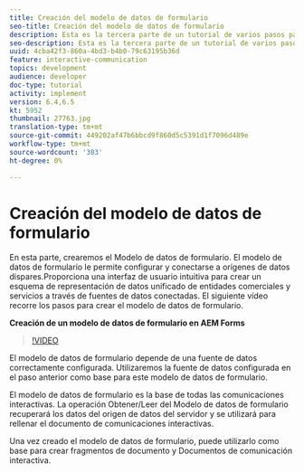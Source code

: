 ```yaml
---
title: Creación del modelo de datos de formulario
seo-title: Creación del modelo de datos de formulario
description: Esta es la tercera parte de un tutorial de varios pasos para crear su primer documento interactivo de comunicaciones. En esta parte, crearemos el Modelo de datos de formulario. El modelo de datos de formulario le permite configurar y conectarse a orígenes de datos dispares.Proporciona una interfaz de usuario intuitiva para crear un esquema de representación de datos unificado de entidades comerciales y servicios a través de fuentes de datos conectadas.El siguiente vídeo recorre los pasos para crear el modelo de datos de formulario.
seo-description: Esta es la tercera parte de un tutorial de varios pasos para crear su primer documento interactivo de comunicaciones. En esta parte, crearemos el Modelo de datos de formulario. El modelo de datos de formulario le permite configurar y conectarse a orígenes de datos dispares.Proporciona una interfaz de usuario intuitiva para crear un esquema de representación de datos unificado de entidades comerciales y servicios a través de fuentes de datos conectadas. El siguiente vídeo recorre los pasos para crear el modelo de datos de formulario.
uuid: 4cba42f3-860a-4bd3-b4b0-79c63195b36d
feature: interactive-communication
topics: development
audience: developer
doc-type: tutorial
activity: implement
version: 6.4,6.5
kt: 5952
thumbnail: 27763.jpg
translation-type: tm+mt
source-git-commit: 449202af47b6bbcd9f860d5c5391d1f7096d489e
workflow-type: tm+mt
source-wordcount: '303'
ht-degree: 0%

---
```



# Creación del modelo de datos de formulario

En esta parte, crearemos el Modelo de datos de formulario. El modelo de datos de formulario le permite configurar y conectarse a orígenes de datos dispares.Proporciona una interfaz de usuario intuitiva para crear un esquema de representación de datos unificado de entidades comerciales y servicios a través de fuentes de datos conectadas. El siguiente vídeo recorre los pasos para crear el modelo de datos de formulario.

**Creación de un modelo de datos de formulario en AEM Forms**

>[!VIDEO](https://video.tv.adobe.com/v/27763/?quality=9&learn=on)

El modelo de datos de formulario depende de una fuente de datos correctamente configurada. Utilizaremos la fuente de datos configurada en el paso anterior como base para este modelo de datos de formulario.

El modelo de datos de formulario es la base de todas las comunicaciones interactivas. La operación Obtener/Leer del Modelo de datos de formulario recuperará los datos del origen de datos del servidor y se utilizará para rellenar el documento de comunicaciones interactivas.

Una vez creado el modelo de datos de formulario, puede utilizarlo como base para crear fragmentos de documento y Documentos de comunicación interactiva.
